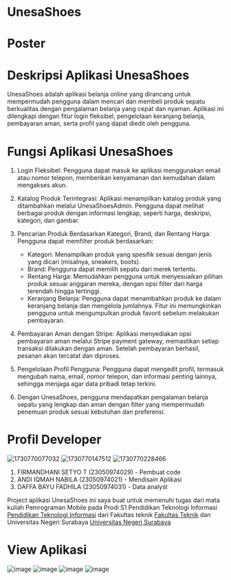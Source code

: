 # UnesaShoes 

# Poster

# Deskripsi Aplikasi UnesaShoes

UnesaShoes adalah aplikasi belanja online yang dirancang untuk mempermudah pengguna dalam mencari dan membeli produk sepatu berkualitas dengan pengalaman belanja yang cepat dan nyaman. Aplikasi ini dilengkapi dengan fitur login fleksibel, pengelolaan keranjang belanja, pembayaran aman, serta profil yang dapat diedit oleh pengguna.

# Fungsi Aplikasi UnesaShoes

1. Login Fleksibel: Pengguna dapat masuk ke aplikasi menggunakan email atau nomor telepon, memberikan kenyamanan dan kemudahan dalam mengakses akun.

2. Katalog Produk Terintegrasi: Aplikasi menampilkan katalog produk yang ditambahkan melalui UnesaShoesAdmin. Pengguna dapat melihat berbagai produk dengan informasi lengkap, seperti harga, deskripsi, kategori, dan gambar.

3. Pencarian Produk Berdasarkan Kategori, Brand, dan Rentang Harga: Pengguna dapat memfilter produk berdasarkan:
    - Kategori: Menampilkan produk yang spesifik sesuai dengan jenis yang dicari (misalnya, sneakers, boots).
    - Brand: Pengguna dapat memilih sepatu dari merek tertentu.
    - Rentang Harga: Memudahkan pengguna untuk menyesuaikan pilihan produk sesuai anggaran mereka, dengan opsi filter dari harga terendah hingga tertinggi.
    - Keranjang Belanja: Pengguna dapat menambahkan produk ke dalam keranjang belanja dan mengelola jumlahnya. Fitur ini memungkinkan pengguna untuk mengumpulkan produk favorit sebelum melakukan pembayaran.

4. Pembayaran Aman dengan Stripe: Aplikasi menyediakan opsi pembayaran aman melalui Stripe payment gateway, memastikan setiap transaksi dilakukan dengan aman. Setelah pembayaran berhasil, pesanan akan tercatat dan diproses.

5. Pengelolaan Profil Pengguna: Pengguna dapat mengedit profil, termasuk mengubah nama, email, nomor telepon, dan informasi penting lainnya, sehingga menjaga agar data pribadi tetap terkini.

6. Dengan UnesaShoes, pengguna mendapatkan pengalaman belanja sepatu yang lengkap dan aman dengan filter yang mempermudah penemuan produk sesuai kebutuhan dan preferensi.

# Profil Developer
![1730770077032](https://github.com/user-attachments/assets/64ff5a06-0980-4f51-a463-3e753b55abd8)    ![1730770147512](https://github.com/user-attachments/assets/72adc844-e1b3-439f-a76a-cb9452bfb43d) ![1730770228466](https://github.com/user-attachments/assets/2033ab65-2c44-49a4-a568-9ebf9749af22)

1. FIRMANDHANI SETYO T    (23050974029) - Pembuat code
2. ANDI IQMAH NABILA      (23050974021) - Mendisain Aplikasi
3. DAFFA BAYU FADHILA     (23050974031) - Data analyst
   
Project aplikasi UnesaShoes ini saya buat untuk memenuhi tugas dari mata kuliah Pemrograman Mobile pada Prodi S1 Pendidikan Teknologi Informasi [Pendidikan Teknologi Informasi](https://pendidikan-ti.ft.unesa.ac.id/) dari Fakultas teknik [Fakultas Teknik](https://ft.unesa.ac.id/) dan Universitas Negeri Surabaya [Universitas Negeri Surabaya](https://unesa.ac.id/) 

# View Aplikasi

![image](https://github.com/user-attachments/assets/6c66bac7-f7bb-4ff2-bcca-a16659b731cd) ![image](https://github.com/user-attachments/assets/93606a61-2f3c-4182-919d-e444b3ef8c3e)
![image](https://github.com/user-attachments/assets/9ad64445-b35d-4b63-b91d-4a07675c5b7d) ![image](https://github.com/user-attachments/assets/8ec06dac-804d-41d1-a464-d1f9250a9d55)





